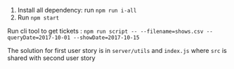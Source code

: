 1. Install all dependency: run `npm run i-all`
2. Run `npm start`


Run cli tool to get tickets : `npm run script -- --filename=shows.csv --queryDate=2017-10-01 --showDate=2017-10-15`

The solution for first user story is in `server/utils` and `index.js` where `src` is shared with second user story